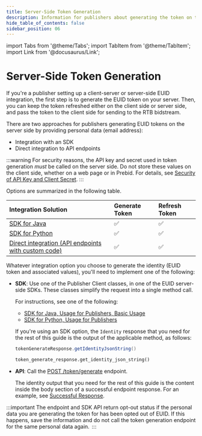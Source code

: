 ```yaml
---
title: Server-Side Token Generation
description: Information for publishers about generating the token on the server side.
hide_table_of_contents: false
sidebar_position: 06
---
```


import Tabs from '@theme/Tabs';
import TabItem from '@theme/TabItem';
import Link from '@docusaurus/Link';

# Server-Side Token Generation

If you're a publisher setting up a client-server or server-side EUID integration, the first step is to generate the EUID token on your server. Then, you can keep the token refreshed either on the client side or server side, and pass the token to the client side for sending to the RTB bidstream.

There are two approaches for publishers generating EUID tokens on the server side by providing <Link href="../ref-info/glossary-uid#gl-personal-data">personal data</Link> (email address):

- Integration with an SDK
- Direct integration to API endpoints

:::warning
For security reasons, the API key and secret used in token generation *must* be called on the server side. Do not store these values on the client side, whether on a web page or in Prebid. For details, see [Security of API Key and Client Secret](../getting-started/gs-credentials.md#security-of-api-key-and-client-secret).
:::

Options are summarized in the following table.

| Integration Solution  | Generate Token | Refresh Token |
| :--- | :--- |  :--- |
| [SDK for Java](../sdks/sdk-ref-java.md) | ✅ | ✅ |
| [SDK for Python](../sdks/sdk-ref-python.md) | ✅ | ✅ |
| [Direct integration (API endpoints with custom code)](../endpoints/post-token-generate.md) | ✅ | ✅ |

Whatever integration option you choose to generate the <Link href="../ref-info/glossary-uid#gl-identity">identity</Link> (EUID token and associated values), you'll need to implement one of the following:

-  **SDK**: Use one of the Publisher Client classes, in one of the EUID server-side SDKs. These classes simplify the request into a single method call. 

   For instructions, see one of the following:
   
   - [SDK for Java, Usage for Publishers, Basic Usage](../sdks/sdk-ref-java.md#basic-usage)
   - [SDK for Python, Usage for Publishers](../sdks/sdk-ref-python.md#usage-for-publishers)

   If you're using an SDK option, the `Identity` response that you need for the rest of this guide is the output of the applicable method, as follows:

   <Tabs groupId="language-selection">
   <TabItem value='java' label='Java'>

   ```java
   tokenGenerateResponse.getIdentityJsonString()
   ```

   </TabItem>
   <TabItem value='py' label='Python'>

   ```py
   token_generate_response.get_identity_json_string()
   ```

   </TabItem>
   </Tabs>

- **API**: Call the [POST&nbsp;/token/generate](../endpoints/post-token-generate.md) endpoint.

  The identity output that you need for the rest of this guide is the content inside the body section of a successful endpoint response. For an example, see [Successful Response](../endpoints/post-token-generate.md#successful-response).
  
:::important
The endpoint and SDK API return opt-out status if the <Link href="../ref-info/glossary-uid#gl-personal-data">personal data</Link> you are generating the token for has been opted out of EUID. If this happens, save the information and do not call the token generation endpoint for the same personal data again. 
:::
